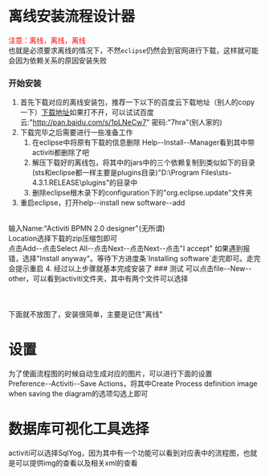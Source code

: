 # 离线安装流程设计器
<font color="red">注意：离线，离线，离线</font>
<br/>
也就是必须要求离线的情况下，不然`eclipse`仍然会到官网进行下载，这样就可能会因为依赖关系的原因安装失败
### 开始安装
1. 首先下载对应的离线安装包，推荐一下以下的百度云下载地址（别人的copy一下）[下载地址](www.activiti.org/designer/archived/activiti-designer-5.18.0.zip)如果打不开，可以试试百度云:"http://pan.baidu.com/s/1pLNeCw7" 密码:"7hra"(别人家的)
2. 下载完毕之后需要进行一些准备工作
    1. 在eclipse中将原有下载的信息删除
    Help--Install--Manager看到其中带activiti都删除了吧
    2. 解压下载好的离线包，将其中的jars中的三个依赖复制到类似如下的目录(sts和eclipse都一样主要是plugins目录)"D:\Program Files\sts-4.3.1.RELEASE\plugins"的目录中
    3. 删除eclipse根木录下的configuration下的"org.eclipse.update"文件夹
3. 重启eclipse，打开help--install new software--add
<br/>
输入Name:"Activiti BPMN 2.0 designer"(无所谓)
<br/>
Location选择下载的zip压缩包即可
<br/>
点击Add--点击Select All--点击Next--点击Next--点击"I accept"
如果遇到报错，选择"Install anyway"。等待下方进度条`Installing software`走完即可。走完会提示重启
4. 经过以上步骤就基本完成安装了
### 测试
可以点击file--New--other，可以看到activiti文件夹，其中有两个文件可以选择
<br/><br/><br/><br/>
下面就不放图了，安装很简单，主要是记住"离线"


# 设置
为了使画流程图的时候自动生成对应的图片，可以进行下面的设置
<br/>
Preference--Activiti--Save Actions，将其中Create Process definition image when saving the diagram的选项勾选上即可


# 数据库可视化工具选择
activiti可以选择SqlYog，因为其中有一个功能可以看到对应表中的流程图，也就是可以提供img的查看以及相关xml的查看